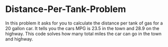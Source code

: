 # Distance-Per-Tank-Problem
In this problem it asks for you to calculate the distance per tank of gas for a 20 gallon car. It tells you the cars MPG is 23.5 in the town and 28.9 on the highway. This code solves how many total miles the car can go in the town and highway.

